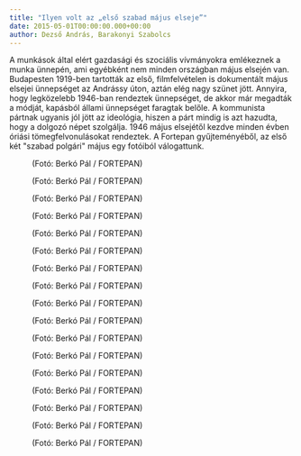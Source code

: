 ```yaml
---
title: "Ilyen volt az „első szabad május elseje”"
date: 2015-05-01T00:00:00.000+00:00
author: Dezső András, Barakonyi Szabolcs
---
```


A munkások által elért gazdasági és szociális vívmányokra emlékeznek a munka ünnepén, ami egyébként nem minden országban május elsején van. Budapesten 1919-ben tartották az első, filmfelvételen is dokumentált május elsejei ünnepséget az Andrássy úton, aztán elég nagy szünet jött. Annyira, hogy legközelebb 1946-ban rendeztek ünnepséget, de akkor már megadták a módját, kapásból állami ünnepséget faragtak belőle. A kommunista pártnak ugyanis jól jött az ideológia, hiszen a párt mindig is azt hazudta, hogy a dolgozó népet szolgálja. 1946 május elsejétől kezdve minden évben óriási tömegfelvonulásokat rendeztek. A Fortepan gyűjteményéből, az első két "szabad polgári" május egy fotóiból válogattunk.

<figure>
<img src="/images/8274649_4629af0119fd1bccff0b11e2b4017c8a_wm.jpg" alt="" />
<figcaption>(Fotó: Berkó Pál / FORTEPAN)</figcaption>
</figure>

<figure>
<img src="/images/8274651_9acd7f26b2c9e7f9470e8de2f46ad422_wm.jpg" alt="" />
<figcaption>(Fotó: Berkó Pál / FORTEPAN)</figcaption>
</figure>

<figure>
<img src="/images/8274653_2d2942156f3baa7ab98f75c58223661e_wm.jpg" alt="" />
<figcaption>(Fotó: Berkó Pál / FORTEPAN)</figcaption>
</figure>

<figure>
<img src="/images/8274647_8785885edc95a92f3e22f60256d380fc_wm.jpg" alt="" />
<figcaption>(Fotó: Berkó Pál / FORTEPAN)</figcaption>
</figure>

<figure>
<img src="/images/8274645_53717e64a9d4fb4f81e33cf34850a949_wm.jpg" alt="" />
<figcaption>(Fotó: Berkó Pál / FORTEPAN)</figcaption>
</figure>

<figure>
<img src="/images/8274643_d23e6690677138a35ca41b234d9b07e7_wm.jpg" alt="" />
<figcaption>(Fotó: Berkó Pál / FORTEPAN)</figcaption>
</figure>

<figure>
<img src="/images/8274631_6038b70c0dd79d0c0c36988792b5f524_wm.jpg" alt="" />
<figcaption>(Fotó: Berkó Pál / FORTEPAN)</figcaption>
</figure>

<figure>
<img src="/images/8274633_ce6f362a653733587e75635d819f1ea9_wm.jpg" alt="" />
<figcaption>(Fotó: Berkó Pál / FORTEPAN)</figcaption>
</figure>

<figure>
<img src="/images/8274635_faf26ef7cdb4359046e866690a0bfc09_wm.jpg" alt="" />
<figcaption>(Fotó: Berkó Pál / FORTEPAN)</figcaption>
</figure>

<figure>
<img src="/images/8274637_8dd01952913835229194e40df54451eb_wm.jpg" alt="" />
<figcaption>(Fotó: Berkó Pál / FORTEPAN)</figcaption>
</figure>

<figure>
<img src="/images/8274639_61f9c8224cc21cea60fe99e1063e2070_wm.jpg" alt="" />
<figcaption>(Fotó: Berkó Pál / FORTEPAN)</figcaption>
</figure>

<figure>
<img src="/images/8274641_21348f97ff726757d0901cf5ece50670_wm.jpg" alt="" />
<figcaption>(Fotó: Berkó Pál / FORTEPAN)</figcaption>
</figure>

<figure>
<img src="/images/8274629_3d754ccae0153ed79d7f59e278bd00a4_wm.jpg" alt="" />
<figcaption>(Fotó: Berkó Pál / FORTEPAN)</figcaption>
</figure>

<figure>
<img src="/images/8274627_54917f3752c3075d3973c0e46c57eb37_wm.jpg" alt="" />
<figcaption>(Fotó: Berkó Pál / FORTEPAN)</figcaption>
</figure>

<figure>
<img src="/images/8274625_3cdb021fa8c84fbbf2ba15328b4334bf_wm.jpg" alt="" />
<figcaption>(Fotó: Berkó Pál / FORTEPAN)</figcaption>
</figure>

<figure>
<img src="/images/8274623_b5261c3886b4bcb1361ae64b8fc32616_wm.jpg" alt="" />
<figcaption>(Fotó: Berkó Pál / FORTEPAN)</figcaption>
</figure>

<figure>
<img src="/images/8274619_3e9ebb586925afe6009e93d7519cc076_wm.jpg" alt="" />
<figcaption>(Fotó: Berkó Pál / FORTEPAN)</figcaption>
</figure>
